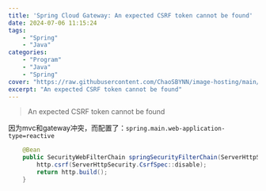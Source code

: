 ```yaml
---
title: 'Spring Cloud Gateway: An expected CSRF token cannot be found'
date: 2024-07-06 11:15:24
tags: 
    - "Spring"
    - "Java"
categories:
    - "Program"
    - "Java"
    - "Spring"
cover: "https://raw.githubusercontent.com/ChaoSBYNN/image-hosting/main/program/spring.png"
excerpt: "An expected CSRF token cannot be found"
---
```


> An expected CSRF token cannot be found

因为mvc和gateway冲突，而配置了：`spring.main.web-application-type=reactive`

```java
    @Bean
    public SecurityWebFilterChain springSecurityFilterChain(ServerHttpSecurity http) {
        http.csrf(ServerHttpSecurity.CsrfSpec::disable);
        return http.build();
    }
```
